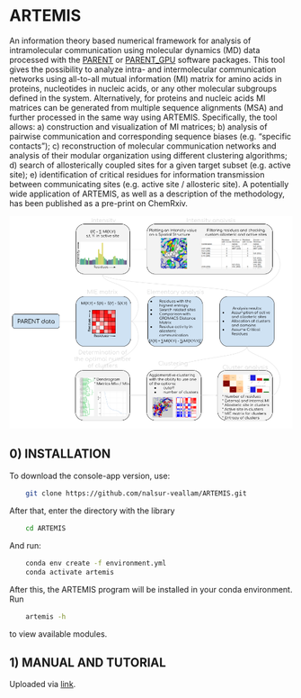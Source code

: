 # ARTEMIS
An information theory based numerical framework for analysis of intramolecular communication using molecular dynamics (MD) data processed with the [PARENT](https://github.com/markusfleck/PARENT) or [PARENT_GPU](https://github.com/markusfleck/PARENT_GPU) software packages. This tool gives the possibility to analyze intra- and intermolecular communication networks using all-to-all mutual information (MI) matrix for amino acids in proteins, nucleotides in nucleic acids, or any other molecular subgroups defined in the system. Alternatively, for proteins and nucleic acids MI matrices can be generated from multiple sequence alignments (MSA) and further processed in the same way using ARTEMIS. Specifically, the tool allows: a) construction and visualization of MI matrices; b) analysis of pairwise communication and corresponding sequence biases (e.g. “specific contacts”); c) reconstruction of molecular communication networks and analysis of their modular organization using different clustering algorithms; d) search of allosterically coupled sites for a given target subset (e.g. active site); e) identification of critical residues for information transmission between communicating sites (e.g. active site / allosteric site). A potentially wide application of ARTEMIS, as well as a description of the methodology, has been published as a pre-print on ChemRxiv.

![Framework scheme](framework_scheme.png) 

## 0) INSTALLATION
To download the console-app version, use:

```bash
    git clone https://github.com/nalsur-veallam/ARTEMIS.git
```

After that, enter the directory with the library

```bash
    cd ARTEMIS
```

And run:

```bash
    conda env create -f environment.yml
    conda activate artemis
```

After this, the ARTEMIS program will be installed in your conda environment. Run

```bash
    artemis -h
```

to view available modules.

## 1) MANUAL AND TUTORIAL

Uploaded via [link](https://nalsur-veallam.github.io/ARTEMIS/).
